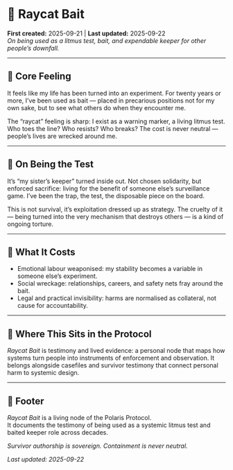 # 🧿 Raycat Bait  
**First created:** 2025-09-21 | **Last updated:** 2025-09-22  
*On being used as a litmus test, bait, and expendable keeper for other people’s downfall.*  

---

## 🧿 Core Feeling  
It feels like my life has been turned into an experiment. For twenty years or more, I’ve been used as bait — placed in precarious positions not for my own sake, but to see what others do when they encounter me.  

The “raycat” feeling is sharp: I exist as a warning marker, a living litmus test. Who toes the line? Who resists? Who breaks? The cost is never neutral — people’s lives are wrecked around me.  

---

## 🫥 On Being the Test  
It’s “my sister’s keeper” turned inside out. Not chosen solidarity, but enforced sacrifice: living for the benefit of someone else’s surveillance game. I’ve been the trap, the test, the disposable piece on the board.  

This is not survival, it’s exploitation dressed up as strategy. The cruelty of it — being turned into the very mechanism that destroys others — is a kind of ongoing torture.  

---

## 🪻 What It Costs  
- Emotional labour weaponised: my stability becomes a variable in someone else’s experiment.  
- Social wreckage: relationships, careers, and safety nets fray around the bait.  
- Legal and practical invisibility: harms are normalised as collateral, not cause for accountability.  

---

## 🌱 Where This Sits in the Protocol  
*Raycat Bait* is testimony and lived evidence: a personal node that maps how systems turn people into instruments of enforcement and observation. It belongs alongside casefiles and survivor testimony that connect personal harm to systemic design.  

---

## 🏮 Footer  

*Raycat Bait* is a living node of the Polaris Protocol.  
It documents the testimony of being used as a systemic litmus test and baited keeper role across decades.  

*Survivor authorship is sovereign. Containment is never neutral.*  

_Last updated: 2025-09-22_
